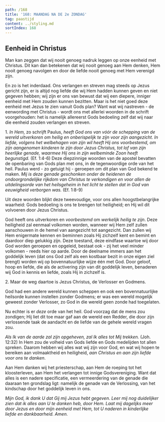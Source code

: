 ```yaml
---
path: /168
title: '168: MAANDAG NA DE 2e ZONDAG'
tag: paastijd
content: ../styling.md
sortIndex: 168
---
```


## Eenheid in Christus

Man kan zeggen dat wij nooit genoeg nadruk leggen op onze eenheid met Christus. Dit kan dan betekenen dat wij nooit genoeg aan Hem denken, Hem nooit genoeg navolgen en door de liefde nooit genoeg met Hem verenigd zijn.

En zo is het inderdaad. Ons verlangen en streven mag steeds op Jezus gericht zijn, er is altijd nog liefde die wij Hem hadden kunnen geven en niet gegeven hebben; wij zijn er ons van bewust dat wij een diepere, inniger eenheid met Hem zouden kunnen bezitten. Maar is het niet goed deze eenheid met Jezus te zien vanuit Gods plan? Want wat wij nastreven - de eenwording met Christus - wordt ons met allerlei woorden in de schrift voorgehouden: het is namelijk allereerst Gods bedoeling zelf dat wij naar die eenheid zouden verlangen en streven.

1\. _In Hem,_ zo schrijft Paulus, _heeft God ons van vóór de schepping van de wereld uitverkoren om heilig en onberispelijk te zijn voor zijn aangezicht. In liefde, volgens het welbehagen van zijn wil heeft Hij ons voorbestemd, om zijn aangenomen kinderen te zijn door Jezus Christus, tot lof van zijn heerlijke genade, waarmee Hij ons in zijn welbeminde Zoon heeft begunstigd._ (Ef. 1:4-6) Deze diepzinnige woorden van de apostel bevatten de openbaring van Gods plan met ons, in de tegenwoordige orde van het heil. Paulus werd - zo getuigt hij - geroepen om dit plan van God bekend te maken. _Mij is deze genade geschonken onder de heidenen de ondoorgrondelijke rijkdom van Christus te verkondigen en voor allen de uitdelingsorde van het heilsgeheim in het licht te stellen dat in God van eeuwigheid verborgen was._ (Ef. 1:8-9)

Uit deze woorden blijkt deze tweevoudige, voor ons allen hoogstbelangrijke waarheid: Gods bedoeling is ons te brengen tot heiligheid; en Hij wil dit volvoeren door Jezus Christus.

God heeft ons uitverkoren en _voorbestemd_ om _werkelijk heilig te zijn_. Deze heiligheid zal eenmaal volkomen worden, wanneer wij Hem zelf zullen aanschouwen in de hemel van aangezicht tot aangezicht. Dan zullen wij Hem enigermate kennen en beminnen zoals Hij zichzelf kent en bemint en daardoor diep gelukkig zijn. Deze toestand, deze eindfase waartoe wij door God worden geroepen en opgeleid, bestaat ook - zij het veel minder volkomen - reeds hier op aarde. Door de deelname immers aan het goddelijk leven (dat ons God zelf als een kostbaar bezit in onze eigen ziel brengt) worden wij op bovennatuurlijke wijze één met God. Door geloof, hoop en liefde, die als de activering zijn van dit goddelijk leven, benaderen wij God in kennis en liefde, zoals Hij in zichzelf is.

2\. Maar de weg daartoe is Jezus Christus, de Verlosser en Godmens.

God had een andere wereld kunnen scheppen en ook een bovennatuurlijke heilsorde kunnen instellen zonder Godmens; er was een wereld mogelijk geweest zonder Verlosser, zo God in die wereld geen zonde had toegelaten.

Nu echter is er _deze_ orde van het heil. God voorzag dat de mens zou zondigen; Hij liet dit toe maar gaf aan de wereld een Redder, die door zijn verlossende taak de aandacht en de liefde van de gehele wereld vragen zou.

_Als Ik van de aarde zal zijn opgeheven, zal Ik alles tot Mij trekken._ (Joh. 12:32) In Hem zou de volheid van Gods liefde en Gods medelijden tot allen spreken. Daarom hebben wij alles wat wij zijn voor God, en wat wij hopen te bereiken aan volmaaktheid en heiligheid, _aan Christus en aan zijn liefde voor ons te danken_.

Aan Hem danken wij het priesterschap, aan Hem de roeping tot het kloosterleven, aan Hem het verlangen tot innige Godsvereniging. Want dat alles is een nadere specificatie, een vermeerdering van de genade die daaraan ten grondslag ligt: namelijk de genade van de Verlossing, van het kindschap door het goddelijk leven in ons.

_Mijn God, ik dank U dat Gij mij Jezus hebt gegeven. Leer mij nog duidelijker zien dat ik alles aan U te danken heb, door Hem. Laat mij dagelijks meer door Jezus en door mijn eenheid met Hem, tot U naderen in kinderlijke liefde en dankbaarheid. Amen._
